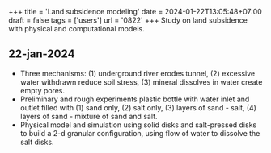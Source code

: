 +++
title = 'Land subsidence modeling'
date = 2024-01-22T13:05:48+07:00
draft = false
tags = ['users']
url = '0822'
+++
Study on land subsidence with physical and computational models.
<!--more-->


## 22-jan-2024
+ Three mechanisms: (1) underground river erodes tunnel, (2) excessive water withdrawn reduce soil stress, (3) mineral dissolves in water create empty pores.
+ Preliminary and rough experiments plastic bottle with water inlet and outlet filled with (1) sand only, (2) salt only, (3) layers of sand - salt, (4) layers of sand - mixture of sand and salt.
+ Physical model and simulation using solid disks and salt-pressed disks to build a 2-d granular configuration, using flow of water to dissolve the salt disks.